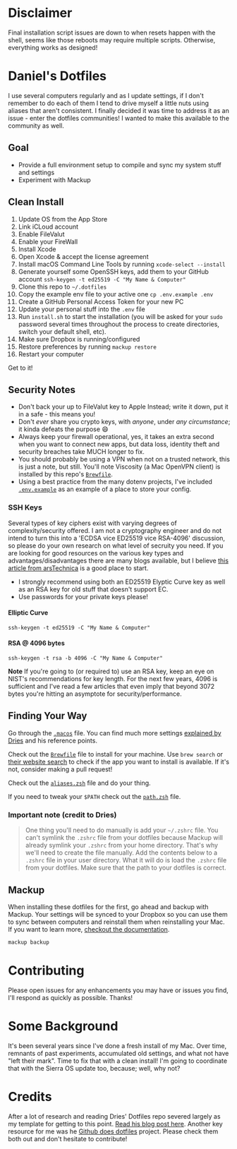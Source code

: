 # Disclaimer

Final installation script issues are down to when resets happen with the shell, seems like those reboots may require multiple scripts. Otherwise, everything works as designed!

# Daniel's Dotfiles

I use several computers regularly and as I update settings, if I don't remember to do each of them I tend to drive myself a little nuts using aliases that aren't consistent. I finally decided it was time to address it as an issue - enter the dotfiles communities! I wanted to make this available to the community as well.

## Goal

* Provide a full environment setup to compile and sync my system stuff and settings
* Experiment with Mackup

## Clean Install

1. Update OS from the App Store
2. Link iCLoud account
3. Enable FileValut
4. Enable your FireWall
5. Install Xcode
6. Open Xcode & accept the license agreement
7. Install macOS Command Line Tools by running `xcode-select --install`
8. Generate yourself some OpenSSH keys, add them to your GitHub account `ssh-keygen -t ed25519 -C "My Name & Computer"`
5. Clone this repo to `~/.dotfiles`
7. Copy the example env file to your active one `cp .env.example .env`
8. Create a GitHub Personal Access Token for your new PC
7. Update your personal stuff into the `.env` file
7. Run `install.sh` to start the installation (you will be asked for your `sudo` password several times throughout the process to create directories, switch your default shell, etc).
8. Make sure Dropbox is running/configured
9. Restore preferences by running `mackup restore`
10. Restart your computer

Get to it!

## Security Notes

 * Don't back your up to FileValut key to Apple Instead; write it down, put it in a safe - this means you!
 * Don't *ever* share you crypto keys, with *anyone*, under *any circumstance*; it kinda defeats the purpose :smile:
 * Always keep your firewall operational, yes, it takes an extra second when you want to connect new apps, but data loss, identity theft and security breaches take MUCH longer to fix.
 * You should probably be using a VPN when not on a trusted network, this is just a note, but still. You'll note Viscosity (a Mac OpenVPN client) is installed by this repo's [`Brewfile`](./Brewfile).
 * Using a best practice from the many dotenv projects, I've included [`.env.example`](./.env.example) as an example of a place to store your config.

### SSH Keys

Several types of key ciphers exist with varying degrees of complexity/security offered. I am not a cryptography engineer and do not intend to turn this into a 'ECDSA vice ED25519 vice RSA-4096' discussion, so please do your own research on what level of secruity you need. If you are looking for good resources on the various key types and advantages/disadvantages there are many blogs available, but I believe [this article from arsTechnica](https://arstechnica.com/security/2013/10/a-relatively-easy-to-understand-primer-on-elliptic-curve-cryptography/) is a good place to start.

* I strongly recommend using both an ED25519 Elyptic Curve key as well as an RSA key for old stuff that doesn't support EC.
* Use passwords for your private keys please!

#### Elliptic Curve

`ssh-keygen -t ed25519 -C "My Name & Computer"`

#### RSA @ 4096 bytes

`ssh-keygen -t rsa -b 4096 -C "My Name & Computer"`

**Note** If you're going to (or required to) use an RSA key, keep an eye on NIST's recommendations for key length. For the next few years, 4096 is sufficient and I've read a few articles that even imply that beyond 3072 bytes you're hitting an asymptote for security/performance.

## Finding Your Way

Go through the [`.macos`](./.macos) file. You can find much more settings [explained by Dries](https://github.com/driesvints/dotfiles) and his reference points.

Check out the [`Brewfile`](./Brewfile) file to install for your machine. Use `brew search` or [their website search](https://caskroom.github.io/search) to check if the app you want to install is available. If it's not, consider making a pull request!

Check out the [`aliases.zsh`](./aliases.zsh) file and do your thing.

If you need to tweak your `$PATH` check out the [`path.zsh`](./path.zsh) file.

### Important note (credit to Dries)

>One thing you'll need to do manually is add your `~/.zshrc` file. You can't symlink the `.zshrc` file from your dotfiles because Mackup will already symlink your `.zshrc` from your home directory. That's why we'll need to create the file manually. Add the contents below to a `.zshrc` file in your user directory. What it will do is load the `.zshrc` file from your dotfiles. Make sure that the path to your dotfiles is correct.

## Mackup

When installing these dotfiles for the first, go ahead and backup with Mackup. Your settings will be synced to your Dropbox so you can use them to sync between computers and reinstall them when reinstalling your Mac. If you want to learn more, [checkout the documentation](https://github.com/lra/mackup#supported-storages).

```zsh
mackup backup
```

# Contributing

Please open issues for any enhancements you may have or issues you find, I'll respond as quickly as possible. Thanks!

# Some Background

It's been several years since I've done a fresh install of my Mac. Over time, remnants of past experiments, accumulated old settings, and what not have "left their mark". Time to fix that with a clean install! I'm going to coordinate that with the Sierra OS update too, because; well, why not?

# Credits

After a lot of research and reading Dries' Dotfiles repo severed largely as my template for getting to this point.
[Read his blog post here](https://driesvints.com/blog/getting-started-with-dotfiles). Another key resource for me was he [Github does dotfiles](https://dotfiles.github.io/) project. Please check them both out and don't hesitate to contribute!
